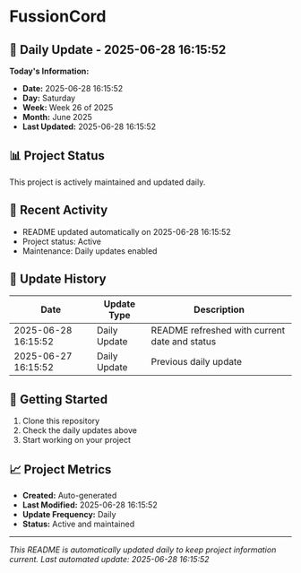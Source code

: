 # FussionCord

## 📅 Daily Update - 2025-06-28 16:15:52

**Today's Information:**
- **Date:** 2025-06-28 16:15:52
- **Day:** Saturday
- **Week:** Week 26 of 2025
- **Month:** June 2025
- **Last Updated:** 2025-06-28 16:15:52

## 📊 Project Status

This project is actively maintained and updated daily.

## 🚀 Recent Activity

- README updated automatically on 2025-06-28 16:15:52
- Project status: Active
- Maintenance: Daily updates enabled

## 📝 Update History

| Date | Update Type | Description |
|------|-------------|-------------|
| 2025-06-28 16:15:52 | Daily Update | README refreshed with current date and status |
| 2025-06-27 16:15:52 | Daily Update | Previous daily update |

## 🔧 Getting Started

1. Clone this repository
2. Check the daily updates above
3. Start working on your project

## 📈 Project Metrics

- **Created:** Auto-generated
- **Last Modified:** 2025-06-28 16:15:52
- **Update Frequency:** Daily
- **Status:** Active and maintained

---

*This README is automatically updated daily to keep project information current.*
*Last automated update: 2025-06-28 16:15:52*
